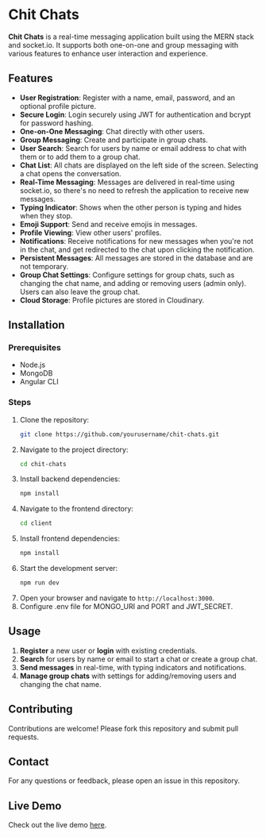 # Chit Chats

**Chit Chats** is a real-time messaging application built using the MERN stack and socket.io. It supports both one-on-one and group messaging with various features to enhance user interaction and experience.

## Features

- **User Registration**: Register with a name, email, password, and an optional profile picture.
- **Secure Login**: Login securely using JWT for authentication and bcrypt for password hashing.
- **One-on-One Messaging**: Chat directly with other users.
- **Group Messaging**: Create and participate in group chats.
- **User Search**: Search for users by name or email address to chat with them or to add them to a group chat.
- **Chat List**: All chats are displayed on the left side of the screen. Selecting a chat opens the conversation.
- **Real-Time Messaging**: Messages are delivered in real-time using socket.io, so there's no need to refresh the application to receive new messages.
- **Typing Indicator**: Shows when the other person is typing and hides when they stop.
- **Emoji Support**: Send and receive emojis in messages.
- **Profile Viewing**: View other users' profiles.
- **Notifications**: Receive notifications for new messages when you're not in the chat, and get redirected to the chat upon clicking the notification.
- **Persistent Messages**: All messages are stored in the database and are not temporary.
- **Group Chat Settings**: Configure settings for group chats, such as changing the chat name, and adding or removing users (admin only). Users can also leave the group chat.
- **Cloud Storage**: Profile pictures are stored in Cloudinary.

## Installation

### Prerequisites

- Node.js
- MongoDB
- Angular CLI

### Steps

1. Clone the repository:
    ```sh
    git clone https://github.com/yourusername/chit-chats.git
    ```
2. Navigate to the project directory:
    ```sh
    cd chit-chats
    ```
3. Install backend dependencies:
    ```sh
    npm install
    ```
4. Navigate to the frontend directory:
    ```sh
    cd client
    ```
5. Install frontend dependencies:
    ```sh
    npm install
    ```
6. Start the development server:
    ```sh
    npm run dev
    ```
7. Open your browser and navigate to `http://localhost:3000`.
8. Configure .env file for MONGO_URI and PORT and JWT_SECRET.

## Usage

1. **Register** a new user or **login** with existing credentials.
2. **Search** for users by name or email to start a chat or create a group chat.
3. **Send messages** in real-time, with typing indicators and notifications.
4. **Manage group chats** with settings for adding/removing users and changing the chat name.

## Contributing

Contributions are welcome! Please fork this repository and submit pull requests.

## Contact

For any questions or feedback, please open an issue in this repository.

## Live Demo

Check out the live demo [here](https://chit-chats-5mtv.onrender.com).

